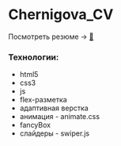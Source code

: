 # Chernigova_CV

Посмотреть резюме -> <a href="https://umikitsune.github.io/Chernigova_CV/">&#128209;<a/>

<h3>Технологии:</h3>
<ul>
  <li>html5</li>
  <li>css3</li>
  <li>js</li>
  <li>flex-разметка</li>
  <li>адаптивная верстка</li>
  <li>анимация - animate.css</li>
  <li>fancyBox</li>
  <li>слайдеры - swiper.js </li>
</ul>
